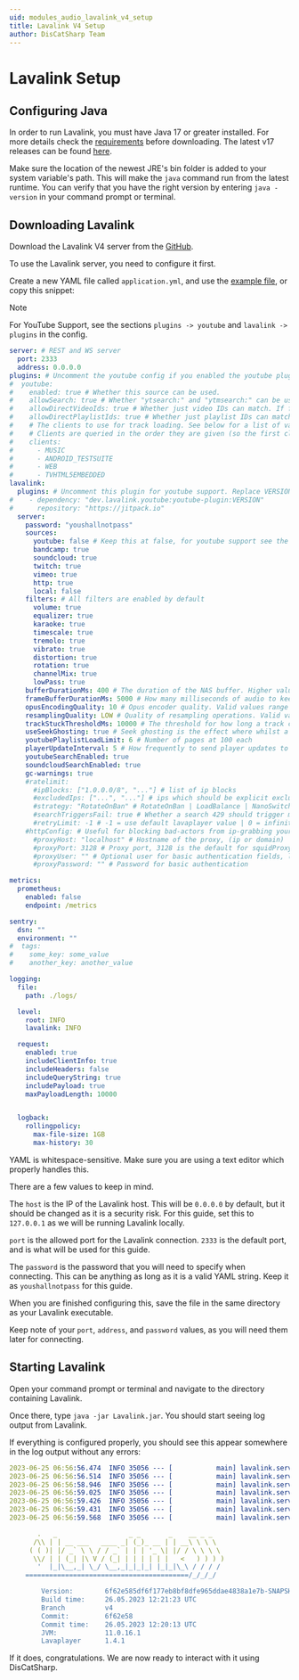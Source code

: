 ```yaml
---
uid: modules_audio_lavalink_v4_setup
title: Lavalink V4 Setup
author: DisCatSharp Team
---
```


# Lavalink Setup

## Configuring Java

In order to run Lavalink, you must have Java 17 or greater installed. For more details check the [requirements](https://github.com/lavalink-devs/Lavalink/tree/dev#requirements) before downloading.
The latest v17 releases can be found [here](https://www.oracle.com/java/technologies/downloads/#java17).

Make sure the location of the newest JRE's bin folder is added to your system variable's path. This will make the `java` command run from the latest runtime. You can verify that you have the right version by entering `java -version` in your command prompt or terminal.

## Downloading Lavalink

Download the Lavalink V4 server from the [GitHub](https://github.com/lavalink-devs/Lavalink/releases/tag/4.0.0).

To use the Lavalink server, you need to configure it first.

Create a new YAML file called `application.yml`, and use the [example file](https://github.com/lavalink-devs/Lavalink/blob/dev/LavalinkServer/application.yml.example), or copy this snippet:

>[!NOTE]
> For YouTube Support, see the sections `plugins -> youtube` and `lavalink -> plugins` in the config.

```yaml
server: # REST and WS server
  port: 2333
  address: 0.0.0.0
plugins: # Uncomment the youtube config if you enabled the youtube plugin down below.
#  youtube:
#    enabled: true # Whether this source can be used.
#    allowSearch: true # Whether "ytsearch:" and "ytmsearch:" can be used.
#    allowDirectVideoIds: true # Whether just video IDs can match. If false, only complete URLs will be loaded.
#    allowDirectPlaylistIds: true # Whether just playlist IDs can match. If false, only complete URLs will be loaded.
#    # The clients to use for track loading. See below for a list of valid clients.
#    # Clients are queried in the order they are given (so the first client is queried first and so on...)
#    clients:
#      - MUSIC
#      - ANDROID_TESTSUITE
#      - WEB
#      - TVHTML5EMBEDDED
lavalink:
  plugins: # Uncomment this plugin for youtube support. Replace VERSION with the latest version from here: https://github.com/lavalink-devs/youtube-source/releases
#    - dependency: "dev.lavalink.youtube:youtube-plugin:VERSION"
#      repository: "https://jitpack.io"
  server:
    password: "youshallnotpass"
    sources: 
      youtube: false # Keep this at false, for youtube support see the plugins section above.
      bandcamp: true
      soundcloud: true
      twitch: true
      vimeo: true
      http: true
      local: false
    filters: # All filters are enabled by default
      volume: true
      equalizer: true
      karaoke: true
      timescale: true
      tremolo: true
      vibrato: true
      distortion: true
      rotation: true
      channelMix: true
      lowPass: true
    bufferDurationMs: 400 # The duration of the NAS buffer. Higher values fare better against longer GC pauses. Duration <= 0 to disable JDA-NAS. Minimum of 40ms, lower values may introduce pauses.
    frameBufferDurationMs: 5000 # How many milliseconds of audio to keep buffered
    opusEncodingQuality: 10 # Opus encoder quality. Valid values range from 0 to 10, where 10 is best quality but is the most expensive on the CPU.
    resamplingQuality: LOW # Quality of resampling operations. Valid values are LOW, MEDIUM and HIGH, where HIGH uses the most CPU.
    trackStuckThresholdMs: 10000 # The threshold for how long a track can be stuck. A track is stuck if does not return any audio data.
    useSeekGhosting: true # Seek ghosting is the effect where whilst a seek is in progress, the audio buffer is read from until empty, or until seek is ready.
    youtubePlaylistLoadLimit: 6 # Number of pages at 100 each
    playerUpdateInterval: 5 # How frequently to send player updates to clients, in seconds
    youtubeSearchEnabled: true
    soundcloudSearchEnabled: true
    gc-warnings: true
    #ratelimit:
      #ipBlocks: ["1.0.0.0/8", "..."] # list of ip blocks
      #excludedIps: ["...", "..."] # ips which should be explicit excluded from usage by lavalink
      #strategy: "RotateOnBan" # RotateOnBan | LoadBalance | NanoSwitch | RotatingNanoSwitch
      #searchTriggersFail: true # Whether a search 429 should trigger marking the ip as failing
      #retryLimit: -1 # -1 = use default lavaplayer value | 0 = infinity | >0 = retry will happen this numbers times
    #httpConfig: # Useful for blocking bad-actors from ip-grabbing your music node and attacking it, this way only the http proxy will be attacked
      #proxyHost: "localhost" # Hostname of the proxy, (ip or domain)
      #proxyPort: 3128 # Proxy port, 3128 is the default for squidProxy
      #proxyUser: "" # Optional user for basic authentication fields, leave blank if you don't use basic auth
      #proxyPassword: "" # Password for basic authentication

metrics:
  prometheus:
    enabled: false
    endpoint: /metrics

sentry:
  dsn: ""
  environment: ""
#  tags:
#    some_key: some_value
#    another_key: another_value

logging:
  file:
    path: ./logs/

  level:
    root: INFO
    lavalink: INFO

  request:
    enabled: true
    includeClientInfo: true
    includeHeaders: false
    includeQueryString: true
    includePayload: true
    maxPayloadLength: 10000


  logback:
    rollingpolicy:
      max-file-size: 1GB
      max-history: 30
```
YAML is whitespace-sensitive. Make sure you are using a text editor which properly handles this.


There are a few values to keep in mind.

The `host` is the IP of the Lavalink host. This will be `0.0.0.0` by default, but it should be changed as it is a security risk. For this guide, set this to `127.0.0.1` as we will be running Lavalink locally.

`port` is the allowed port for the Lavalink connection. `2333` is the default port, and is what will be used for this guide.

The `password` is the password that you will need to specify when connecting. This can be anything as long as it is a valid YAML string. Keep it as `youshallnotpass` for this guide.

When you are finished configuring this, save the file in the same directory as your Lavalink executable.

Keep note of your `port`, `address`, and `password` values, as you will need them later for connecting.

## Starting Lavalink

Open your command prompt or terminal and navigate to the directory containing Lavalink.

Once there, type `java -jar Lavalink.jar`. You should start seeing log output from Lavalink.

If everything is configured properly, you should see this appear somewhere in the log output without any errors:
```yml
2023-06-25 06:56:56.474  INFO 35056 --- [           main] lavalink.server.Launcher                 : Starting Launcher using Java 11.0.16.1 on AITSYS with PID 35056 (H:\Lavalink.jar started by Lulalaby in H:\)
2023-06-25 06:56:56.514  INFO 35056 --- [           main] lavalink.server.Launcher                 : No active profile set, falling back to 1 default profile: "default"
2023-06-25 06:56:58.946  INFO 35056 --- [           main] lavalink.server.bootstrap.PluginManager  : Found plugin 'lavasrc' version c9aac26
2023-06-25 06:56:59.025  INFO 35056 --- [           main] lavalink.server.bootstrap.PluginManager  : Loaded lavasrc-plugin-c9aac26.jar (29 classes)
2023-06-25 06:56:59.426  INFO 35056 --- [           main] lavalink.server.Launcher                 : Started Launcher in 5.012 seconds (JVM running for 6.469)
2023-06-25 06:56:59.431  INFO 35056 --- [           main] lavalink.server.Launcher                 : You can safely ignore the big red warning about illegal reflection. See https://github.com/lavalink-devs/Lavalink/issues/295
2023-06-25 06:56:59.568  INFO 35056 --- [           main] lavalink.server.Launcher                 :

       .   _                  _ _       _    __ _ _
      /\\ | | __ ___   ____ _| (_)_ __ | | __\ \ \ \
     ( ( )| |/ _` \ \ / / _` | | | '_ \| |/ / \ \ \ \
      \\/ | | (_| |\ V / (_| | | | | | |   <   ) ) ) )
       '  |_|\__,_| \_/ \__,_|_|_|_| |_|_|\_\ / / / /
    =========================================/_/_/_/

        Version:        6f62e585df6f177eb8bf8dfe965ddae4838a1e7b-SNAPSHOT
        Build time:     26.05.2023 12:21:23 UTC
        Branch          v4
        Commit:         6f62e58
        Commit time:    26.05.2023 12:20:13 UTC
        JVM:            11.0.16.1
        Lavaplayer      1.4.1

```

If it does, congratulations. We are now ready to interact with it using DisCatSharp.
